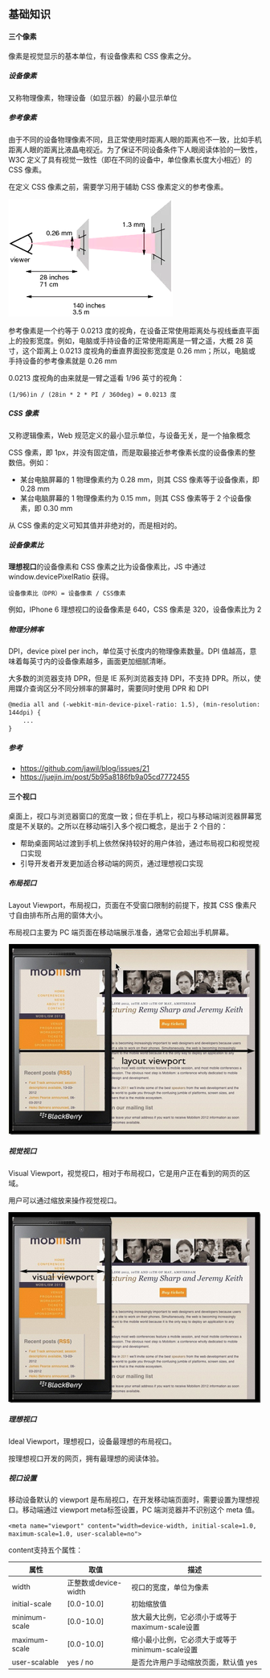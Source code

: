 ## 基础知识

#### 三个像素

像素是视觉显示的基本单位，有设备像素和 CSS 像素之分。

##### 设备像素

又称物理像素，物理设备（如显示器）的最小显示单位

##### 参考像素

由于不同的设备物理像素不同，且正常使用时距离人眼的距离也不一致，比如手机距离人眼的距离比液晶电视近。为了保证不同设备条件下人眼阅读体验的一致性，W3C 定义了具有视觉一致性（即在不同的设备中，单位像素长度大小相近）的 CSS 像素。

在定义 CSS 像素之前，需要学习用于辅助 CSS 像素定义的参考像素。

![img](./images/0605.png)

参考像素是一个约等于 0.0213 度的视角，在设备正常使用距离处与视线垂直平面上的投影宽度。例如，电脑或手持设备的正常使用距离是一臂之遥，大概 28 英寸，这个距离上 0.0213 度视角的垂直界面投影宽度是 0.26 mm；所以，电脑或手持设备的参考像素就是 0.26 mm

0.0213 度视角的由来就是一臂之遥看 1/96 英寸的视角：

```
(1/96)in / (28in * 2 * PI / 360deg) = 0.0213 度
```

##### CSS 像素

又称逻辑像素，Web 规范定义的最小显示单位，与设备无关，是一个抽象概念

CSS 像素，即 1px，并没有固定值，而是取最接近参考像素长度的设备像素的整数倍。例如：

* 某台电脑屏幕的 1 物理像素约为 0.28 mm，则其 CSS 像素等于设备像素，即 0.28 mm
* 某台电脑屏幕的 1 物理像素约为 0.15 mm，则其 CSS 像素等于 2 个设备像素，即 0.30 mm

从 CSS 像素的定义可知其值并非绝对的，而是相对的。

##### 设备像素比

**理想视口**的设备像素和 CSS 像素之比为设备像素比，JS 中通过 window.devicePixelRatio 获得。

```
设备像素比（DPR）= 设备像素 / CSS像素
```

例如，IPhone 6 理想视口的设备像素是 640，CSS 像素是 320，设备像素比为 2

##### 物理分辨率

DPI，device pixel per inch，单位英寸长度内的物理像素数量。DPI 值越高，意味着每英寸内的设备像素越多，画面更加细腻清晰。

大多数的浏览器支持 DPR，但是 IE 系列浏览器支持 DPI，不支持 DPR。所以，使用媒介查询区分不同分辨率的屏幕时，需要同时使用 DPR 和 DPI

```
@media all and (-webkit-min-device-pixel-ratio: 1.5), (min-resolution: 144dpi) {
	...
}
```

##### 参考

* https://github.com/jawil/blog/issues/21
* https://juejin.im/post/5b95a8186fb9a05cd7772455

#### 三个视口

桌面上，视口与浏览器窗口的宽度一致；但在手机上，视口与移动端浏览器屏幕宽度是不关联的。之所以在移动端引入多个视口概念，是出于 2 个目的：

* 帮助桌面网站过渡到手机上依然保持较好的用户体验，通过布局视口和视觉视口实现
* 引导开发者开发更加适合移动端的网页，通过理想视口实现

##### 布局视口

Layout Viewport，布局视口，页面在不受窗口限制的前提下，按其 CSS 像素尺寸自由排布所占用的窗体大小。

布局视口主要为 PC 端页面在移动端展示准备，通常它会超出手机屏幕。

![img](./images/0600.png)

##### 视觉视口

Visual Viewport，视觉视口，相对于布局视口，它是用户正在看到的网页的区域。

用户可以通过缩放来操作视觉视口。

![img](./images/0601.png)

##### 理想视口

Ideal Viewport，理想视口，设备最理想的布局视口。

按理想视口开发的网页，拥有最理想的阅读体验。

##### 视口设置

移动设备默认的 viewport 是布局视口，在开发移动端页面时，需要设置为理想视口。移动端通过 viewport meta标签设置，PC 端浏览器并不识别这个 meta 值。

```
<meta name="viewport" content="width=device-width, initial-scale=1.0, maximum-scale=1.0, user-scalable=no">
```

content支持五个属性：

| 属性          | 取值                 | 描述                                            |
| ------------- | -------------------- | ----------------------------------------------- |
| width         | 正整数或device-width | 视口的宽度，单位为像素                          |
| initial-scale | [0.0-10.0]           | 初始缩放值                                      |
| minimum-scale | [0.0-10.0]           | 放大最大比例，它必须小于或等于maximum-scale设置 |
| maximum-scale | [0.0-10.0]           | 缩小最小比例，它必须大于或等于minimum-scale设置 |
| user-scalable | yes / no             | 是否允许用户手动缩放页面，默认值 yes            |













